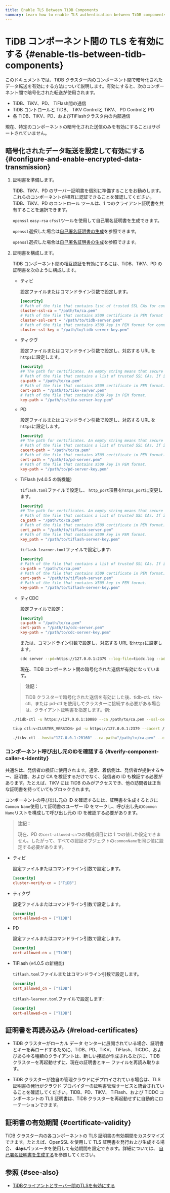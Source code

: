 ```yaml
---
title: Enable TLS Between TiDB Components
summary: Learn how to enable TLS authentication between TiDB components.
---
```


# TiDB コンポーネント間の TLS を有効にする {#enable-tls-between-tidb-components}

このドキュメントでは、TiDB クラスター内のコンポーネント間で暗号化されたデータ転送を有効にする方法について説明します。有効にすると、次のコンポーネント間で暗号化された転送が使用されます。

-   TiDB、TiKV、PD、 TiFlash間の通信
-   TiDB コントロールと TiDB、 TiKV Controlと TiKV、 PD Controlと PD
-   各 TiDB、TiKV、PD、およびTiFlashクラスタ内の内部通信

現在、特定のコンポーネントの暗号化された送信のみを有効にすることはサポートされていません。

## 暗号化されたデータ転送を設定して有効にする {#configure-and-enable-encrypted-data-transmission}

1.  証明書を準備します。

    TiDB、TiKV、PD のサーバー証明書を個別に準備することをお勧めします。これらのコンポーネントが相互に認証できることを確認してください。TiDB、TiKV、PD のコントロール ツールは、1 つのクライアント証明書を共有することを選択できます。

    `openssl` `easy-rsa` `cfssl`ツールを使用して自己署名証明書を生成できます。

    <CustomContent platform="tidb">

    `openssl`選択した場合は[自己署名証明書の生成](/generate-self-signed-certificates.md)を参照できます。

    </CustomContent>

    <CustomContent platform="tidb-cloud">

    `openssl`選択した場合は[自己署名証明書の生成](https://docs.pingcap.com/tidb/stable/generate-self-signed-certificates)を参照できます。

    </CustomContent>

2.  証明書を構成します。

    TiDB コンポーネント間の相互認証を有効にするには、TiDB、TiKV、PD の証明書を次のように構成します。

    -   ティビ

        設定ファイルまたはコマンドライン引数で設定します。

        ```toml
        [security]
        # Path of the file that contains list of trusted SSL CAs for connection with cluster components.
        cluster-ssl-ca = "/path/to/ca.pem"
        # Path of the file that contains X509 certificate in PEM format for connection with cluster components.
        cluster-ssl-cert = "/path/to/tidb-server.pem"
        # Path of the file that contains X509 key in PEM format for connection with cluster components.
        cluster-ssl-key = "/path/to/tidb-server-key.pem"
        ```

    -   ティクヴ

        設定ファイルまたはコマンドライン引数で設定し、対応する URL を`https`に設定します。

        ```toml
        [security]
        ## The path for certificates. An empty string means that secure connections are disabled.
        # Path of the file that contains a list of trusted SSL CAs. If it is set, the following settings `cert_path` and `key_path` are also needed.
        ca-path = "/path/to/ca.pem"
        # Path of the file that contains X509 certificate in PEM format.
        cert-path = "/path/to/tikv-server.pem"
        # Path of the file that contains X509 key in PEM format.
        key-path = "/path/to/tikv-server-key.pem"
        ```

    -   PD

        設定ファイルまたはコマンドライン引数で設定し、対応する URL を`https`に設定します。

        ```toml
        [security]
        ## The path for certificates. An empty string means that secure connections are disabled.
        # Path of the file that contains a list of trusted SSL CAs. If it is set, the following settings `cert_path` and `key_path` are also needed.
        cacert-path = "/path/to/ca.pem"
        # Path of the file that contains X509 certificate in PEM format.
        cert-path = "/path/to/pd-server.pem"
        # Path of the file that contains X509 key in PEM format.
        key-path = "/path/to/pd-server-key.pem"
        ```

    -   TiFlash (v4.0.5 の新機能)

        `tiflash.toml`ファイルで設定し、 `http_port`項目を`https_port`に変更します。

        ```toml
        [security]
        ## The path for certificates. An empty string means that secure connections are disabled.
        # Path of the file that contains a list of trusted SSL CAs. If it is set, the following settings `cert_path` and `key_path` are also needed.
        ca_path = "/path/to/ca.pem"
        # Path of the file that contains X509 certificate in PEM format.
        cert_path = "/path/to/tiflash-server.pem"
        # Path of the file that contains X509 key in PEM format.
        key_path = "/path/to/tiflash-server-key.pem"
        ```

        `tiflash-learner.toml`ファイルで設定します:

        ```toml
        [security]
        # Path of the file that contains a list of trusted SSL CAs. If it is set, the following settings `cert_path` and `key_path` are also needed.
        ca-path = "/path/to/ca.pem"
        # Path of the file that contains X509 certificate in PEM format.
        cert-path = "/path/to/tiflash-server.pem"
        # Path of the file that contains X509 key in PEM format.
        key-path = "/path/to/tiflash-server-key.pem"
        ```

    -   ティCDC

        設定ファイルで設定：

        ```toml
        [security]
        ca-path = "/path/to/ca.pem"
        cert-path = "/path/to/cdc-server.pem"
        key-path = "/path/to/cdc-server-key.pem"
        ```

        または、コマンドライン引数で設定し、対応する URL を`https`に設定します。

        ```bash
        cdc server --pd=https://127.0.0.1:2379 --log-file=ticdc.log --addr=0.0.0.0:8301 --advertise-addr=127.0.0.1:8301 --ca=/path/to/ca.pem --cert=/path/to/ticdc-cert.pem --key=/path/to/ticdc-key.pem
        ```

        現在、TiDB コンポーネント間の暗号化された送信が有効になっています。

    > **注記：**
    >
    > TiDB クラスターで暗号化された送信を有効にした後、tidb-ctl、tikv-ctl、または pd-ctl を使用してクラスターに接続する必要がある場合は、クライアント証明書を指定します。例:

    ```bash
    ./tidb-ctl -u https://127.0.0.1:10080 --ca /path/to/ca.pem --ssl-cert /path/to/client.pem --ssl-key /path/to/client-key.pem
    ```

    ```bash
    tiup ctl:v<CLUSTER_VERSION> pd -u https://127.0.0.1:2379 --cacert /path/to/ca.pem --cert /path/to/client.pem --key /path/to/client-key.pem
    ```

    ```bash
    ./tikv-ctl --host="127.0.0.1:20160" --ca-path="/path/to/ca.pem" --cert-path="/path/to/client.pem" --key-path="/path/to/clinet-key.pem"
    ```

### コンポーネント呼び出し元のIDを確認する {#verify-component-caller-s-identity}

共通名は、発信者の検証に使用されます。通常、着信側は、発信者が提供するキー、証明書、および CA を検証するだけでなく、発信者の ID も検証する必要があります。たとえば、TiKV には TiDB のみがアクセスでき、他の訪問者は正当な証明書を持っていてもブロックされます。

コンポーネントの呼び出し元の ID を確認するには、証明書を生成するときに`Common Name`使用して証明書のユーザー ID をマークし、呼び出し先の`Common Name`リストを構成して呼び出し元の ID を確認する必要があります。

> **注記：**
>
> 現在、PD の`cert-allowed-cn`つの構成項目には 1 つの値しか設定できません。したがって、すべての認証オブジェクトの`commonName`を同じ値に設定する必要があります。

-   ティビ

    設定ファイルまたはコマンドライン引数で設定します。

    ```toml
    [security]
    cluster-verify-cn = ["TiDB"]
    ```

-   ティクヴ

    設定ファイルまたはコマンドライン引数で設定します。

    ```toml
    [security]
    cert-allowed-cn = ["TiDB"]
    ```

-   PD

    設定ファイルまたはコマンドライン引数で設定します。

    ```toml
    [security]
    cert-allowed-cn = ["TiDB"]
    ```

-   TiFlash (v4.0.5 の新機能)

    `tiflash.toml`ファイルまたはコマンドライン引数で設定します。

    ```toml
    [security]
    cert_allowed_cn = ["TiDB"]
    ```

    `tiflash-learner.toml`ファイルで設定します:

    ```toml
    [security]
    cert-allowed-cn = ["TiDB"]
    ```

## 証明書を再読み込み {#reload-certificates}

-   TiDB クラスターがローカル データ センターに展開されている場合、証明書とキーを再ロードするために、TiDB、PD、TiKV、 TiFlash、TiCDC、およびあらゆる種類のクライアントは、新しい接続が作成されるたびに、TiDB クラスターを再起動せずに、現在の証明書とキー ファイルを再読み取ります。

-   TiDB クラスターが独自の管理クラウドにデプロイされている場合は、TLS 証明書の発行がクラウド プロバイダーの証明書管理サービスと統合されていることを確認してください。TiDB、PD、TiKV、 TiFlash、および TiCDC コンポーネントの TLS 証明書は、TiDB クラスターを再起動せずに自動的にローテーションできます。

## 証明書の有効期間 {#certificate-validity}

TiDB クラスター内の各コンポーネントの TLS 証明書の有効期間をカスタマイズできます。たとえば、OpenSSL を使用して TLS 証明書を発行および生成する場合、 **days**パラメータを使用して有効期間を設定できます。詳細については、 [自己署名証明書を生成する](/generate-self-signed-certificates.md)を参照してください。

## 参照 {#see-also}

-   [TiDBクライアントとサーバー間のTLSを有効にする](/enable-tls-between-clients-and-servers.md)
